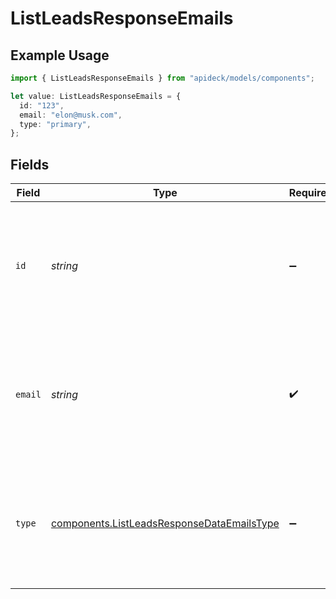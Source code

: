 # ListLeadsResponseEmails

## Example Usage

```typescript
import { ListLeadsResponseEmails } from "apideck/models/components";

let value: ListLeadsResponseEmails = {
  id: "123",
  email: "elon@musk.com",
  type: "primary",
};
```

## Fields

| Field                                                                                                                                                                                                                                 | Type                                                                                                                                                                                                                                  | Required                                                                                                                                                                                                                              | Description                                                                                                                                                                                                                           | Example                                                                                                                                                                                                                               |
| ------------------------------------------------------------------------------------------------------------------------------------------------------------------------------------------------------------------------------------- | ------------------------------------------------------------------------------------------------------------------------------------------------------------------------------------------------------------------------------------- | ------------------------------------------------------------------------------------------------------------------------------------------------------------------------------------------------------------------------------------- | ------------------------------------------------------------------------------------------------------------------------------------------------------------------------------------------------------------------------------------- | ------------------------------------------------------------------------------------------------------------------------------------------------------------------------------------------------------------------------------------- |
| `id`                                                                                                                                                                                                                                  | *string*                                                                                                                                                                                                                              | :heavy_minus_sign:                                                                                                                                                                                                                    | A unique identifier assigned to each email address associated with a lead. This identifier is used to distinguish between different email entries within the CRM system. It is typically a non-empty string when an email is present. | 123                                                                                                                                                                                                                                   |
| `email`                                                                                                                                                                                                                               | *string*                                                                                                                                                                                                                              | :heavy_check_mark:                                                                                                                                                                                                                    | The email address of the lead, formatted as a standard email string (e.g., example@domain.com). This field is mandatory and is used for communication and identification purposes within the CRM.                                     | elon@musk.com                                                                                                                                                                                                                         |
| `type`                                                                                                                                                                                                                                | [components.ListLeadsResponseDataEmailsType](../../models/components/listleadsresponsedataemailstype.md)                                                                                                                              | :heavy_minus_sign:                                                                                                                                                                                                                    | Specifies the type of email address, such as 'work', 'personal', or 'other'. This helps categorize the email addresses for better organization and retrieval. The value is optional and can be a predefined string.                   | primary                                                                                                                                                                                                                               |